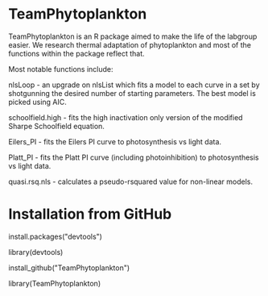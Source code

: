 # TeamPhytoplankton

TeamPhytoplankton is an R package aimed to make the life of the labgroup easier. We research thermal adaptation of phytoplankton and most of the functions within the package reflect that.

Most notable functions include:

nlsLoop - an upgrade on nlsList which fits a model to each curve in a set by shotgunning the desired number of starting parameters. The best model is picked using AIC.

schoolfield.high - fits the high inactivation only version of the modified Sharpe Schoolfield equation.

Eilers_PI - fits the Eilers PI curve to photosynthesis vs light data.

Platt_PI - fits the Platt PI curve (including photoinhibition) to photosynthesis vs light data.

quasi.rsq.nls - calculates a pseudo-rsquared value for non-linear models.

# Installation from GitHub

install.packages("devtools")

library(devtools)

install_github("TeamPhytoplankton")

library(TeamPhytoplankton)

